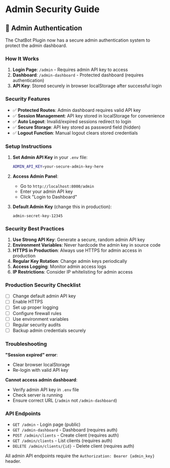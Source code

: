 # Admin Security Guide

## 🔐 Admin Authentication

The ChatBot Plugin now has a secure admin authentication system to protect the admin dashboard.

### How It Works

1. **Login Page**: `/admin` - Requires admin API key to access
2. **Dashboard**: `/admin-dashboard` - Protected dashboard (requires authentication)
3. **API Key**: Stored securely in browser localStorage after successful login

### Security Features

- ✅ **Protected Routes**: Admin dashboard requires valid API key
- ✅ **Session Management**: API key stored in localStorage for convenience
- ✅ **Auto Logout**: Invalid/expired sessions redirect to login
- ✅ **Secure Storage**: API key stored as password field (hidden)
- ✅ **Logout Function**: Manual logout clears stored credentials

### Setup Instructions

1. **Set Admin API Key** in your `.env` file:
   ```bash
   ADMIN_API_KEY=your-secure-admin-key-here
   ```

2. **Access Admin Panel**:
   - Go to `http://localhost:8000/admin`
   - Enter your admin API key
   - Click "Login to Dashboard"

3. **Default Admin Key** (change this in production):
   ```
   admin-secret-key-12345
   ```

### Security Best Practices

1. **Use Strong API Key**: Generate a secure, random admin API key
2. **Environment Variables**: Never hardcode the admin key in source code
3. **HTTPS in Production**: Always use HTTPS for admin access in production
4. **Regular Key Rotation**: Change admin keys periodically
5. **Access Logging**: Monitor admin access logs
6. **IP Restrictions**: Consider IP whitelisting for admin access

### Production Security Checklist

- [ ] Change default admin API key
- [ ] Enable HTTPS
- [ ] Set up proper logging
- [ ] Configure firewall rules
- [ ] Use environment variables
- [ ] Regular security audits
- [ ] Backup admin credentials securely

### Troubleshooting

**"Session expired" error**: 
- Clear browser localStorage
- Re-login with valid API key

**Cannot access admin dashboard**:
- Verify admin API key in `.env` file
- Check server is running
- Ensure correct URL (`/admin` not `/admin-dashboard`)

### API Endpoints

- `GET /admin` - Login page (public)
- `GET /admin-dashboard` - Dashboard (requires auth)
- `POST /admin/clients` - Create client (requires auth)
- `GET /admin/clients` - List clients (requires auth)
- `DELETE /admin/clients/{id}` - Delete client (requires auth)

All admin API endpoints require the `Authorization: Bearer {admin_key}` header.
